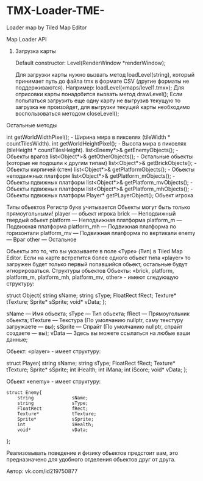 # TMX-Loader-TME-
Loader map by Tiled Map Editor

Map Loader API
1. Загрузка карты

 	Default constructor:  Level(RenderWindow *renderWindow);
  
	Для загрузки карты нужно вызвать метод loadLevel(string), который принимает путь до файла tmx в формате CSV (другие форматы не поддерживаются).
	Например: loadLevel(«maps/level1.tmx»); 
 	Для отрисовки карты понадобится вызвать метод drawLevel();
	Если попытаться загрузить еще одну карту не выгрузив текущую то загрузка не произойдет, для выгрузки текущей карты необходимо воспользоваться методом closeLevel();
  
Остальные методы

int getWorldWidthPixel(); - Ширина мира в пикселях (tileWidth * countTilesWidth).
int getWorldHeightPixel(); - Высота мира в пикселях (tileHeight * countTilesHeight).
list<Enemy*>& getEnemyObjects(); - Обьекты врагов
list<Object*>& getOtherObjects(); - Остальные обьекты (которые не подошли к другим типам)
list<Object*>& getBrickObjects(); - Обьекты кирпичей (стен)
list<Object*>& getPlatformObjects(); - Обьекты неподвижных платформ
list<Object*>& getPlatform_mObjects(); - Обьекты пдвижных платформ
list<Object*>& getPlatform_mvObjects(); - Обьекты пдвижных платформ
list<Object*>& getPlatform_mhObjects(); - Обьекты пдвижных платформ
Player* getPLayerObject(); Обьект игрока

Типы обьектов
Регистр букв учитывается
Обьекты могут быть только прямоугольными!
player — обьект игрока
brick — Неподвижный твердый обьект
platform — Неподвижная платформа
platform_m — Подвижная платформа
platform_mh — Подвижная платформа по горизонтали
platform_mv — Подвижная платформа по вертикали
enemy — Враг
other — Остальное

Обьекты это то, что вы указываете в поле «Type» (Тип) в Tiled Map Editor.
Если на карте встретится более одного обьект типа «player» то загружен будет только первый попавшийся обьект, остальные будут игнорироваться.
Структуры обьектов
Обьекты: «brick, platform, platform_m, platform_mh, platform_mv, other» - имеют следующую структуру:

struct Object{
        string              sName;
        string              sType;
        FloatRect           fRect;
        Texture*            tTexture;
        Sprite*             sSprite;
        void*               vData;
};

sName — Имя обьекта;
sType — Тип обьектa;
fRect — Прямоугольник обьекта;
tTexture — Текстура (По умолчанию nullptr, саму текстуру загружаете — вы);
sSprite — Спрайт (По умолчанию nullptr, спрайт создаете — вы);
vData — Здесь вы можете ссылаться на любые ваши данные;

Обьект: «player» - имеет структуру:

struct Player{
        string              sName;
        string              sType;
        FloatRect           fRect;
        Texture*            tTexture;
        Sprite*             sSprite;
        int                 iHealth;
        int                 iMana;
        int                 iScore;
        void*               vData;
};

Обьект «enemy» - имеет структуру:

    struct Enemy{
        string              sName;
        string              sType;
        FloatRect           fRect;
        Texture*            tTexture;
        Sprite*             sSprite;
        int                 iHealth;
        void*               vData;
};

Реализовывать поведение и физику обьектов предстоит вам, это предназначено для удобного отделения обьектов друг от друга.

Автор: vk.com/id219750877
